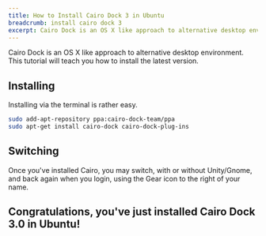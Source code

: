 ```yaml
---
title: How to Install Cairo Dock 3 in Ubuntu
breadcrumb: install cairo dock 3
excerpt: Cairo Dock is an OS X like approach to alternative desktop environment. This tutorial will teach you how to install the latest version.
---
```


Cairo Dock is an OS X like approach to alternative desktop environment. This tutorial will teach you how to install the latest version.

## Installing

Installing via the terminal is rather easy.

```bash
sudo add-apt-repository ppa:cairo-dock-team/ppa
sudo apt-get install cairo-dock cairo-dock-plug-ins
```

## Switching
Once you've installed Cairo, you may switch, with or without Unity/Gnome, and back again when you login, using the Gear icon to the right of your name.

## Congratulations, you've just installed Cairo Dock 3.0 in Ubuntu!
